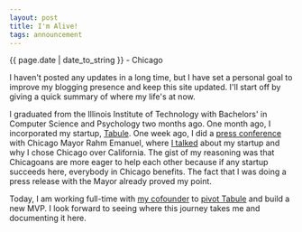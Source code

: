 ```yaml
---
layout: post
title: I'm Alive!
tags: announcement
---
```


<p class="meta">{{ page.date | date_to_string }} - Chicago</p>

I haven't posted any updates in a long time, but I have set a personal goal to improve my blogging presence and keep this site updated. I'll start off by giving a quick summary of where my life's at now.

I graduated from the Illinois Institute of Technology with Bachelors' in Computer Science  and Psychology two months ago. One month ago, I incorporated my startup, [Tabule](http://tabuleapp.com). One week ago, I did a [press conference](http://www.suntimes.com/news/metro/13489965-418/mayor-intent-on-making-chicago-a-start-up-city.html) with Chicago Mayor Rahm Emanuel, where [I talked](http://www.youtube.com/watch?v=Jhkxije28Qw&feature=youtu.be) about my startup and why I chose Chicago over California. The gist of my reasoning was that Chicagoans are more eager to help each other because if any startup succeeds here, everybody in Chicago benefits. The fact that I was doing a press release with the Mayor already proved my point. 

Today, I am working full-time with [my cofounder](http://twitter.com/eric_trinh) to [pivot Tabule](http://blog.tabuleapp.com/whats-changing-and-why) and build a new MVP. I look forward to seeing where this journey takes me and documenting it here.